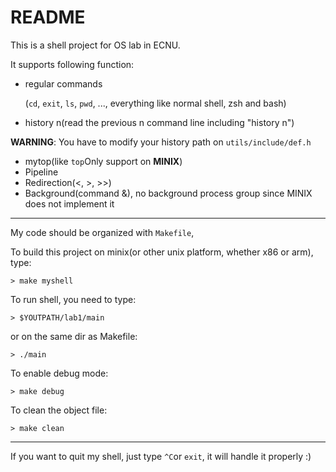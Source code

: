 # README

This is a shell project for OS lab in ECNU.

It supports following function:

- regular commands

  (`cd`, `exit`, `ls`, `pwd`, ..., everything like normal shell, zsh and bash)

- history n(read the previous n command line including "history n")

**WARNING**: You have to modify your history path on `utils/include/def.h`

- mytop(like `top`Only support on **MINIX**)
- Pipeline
- Redirection(<, >, >>)
- Background(command &), no background process group since MINIX does not implement it

---

My code should be organized with `Makefile`, 

To build this project on minix(or other unix platform, whether x86 or arm), type:

```
> make myshell
```

To run shell, you need to type:

```
> $YOUTPATH/lab1/main
```

or on the same dir as Makefile:

```
> ./main
```

To enable debug mode:

```
> make debug
```

To clean the object file:

```
> make clean
```

---

If you want to quit my shell, just type `^C`or `exit`, it will handle it properly :)

